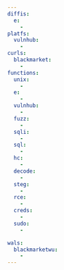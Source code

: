 ```yaml
---
diffis:
  e:
    -
platfs:
  vulnhub:
    -
curls:
  blackmarket:
    -
functions:
  unix:
    -
  e:
    -
  vulnhub:
    -
  fuzz:
    -
  sqli:
    -
  sql:
    -
  hc:
    -
  decode:
    -
  steg:
    -
  rce:
    -
  creds:
    -
  sudo:
    -

wals:
  blackmarketwu:
    -
---
```

